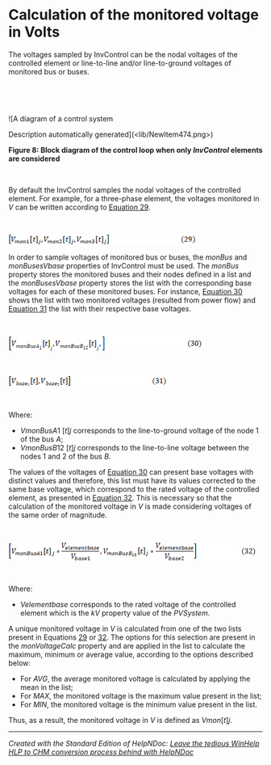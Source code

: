 # Calculation of the monitored voltage in Volts

The voltages sampled by InvControl can be the nodal voltages of the controlled element or line-to-line and/or line-to-ground voltages of monitored bus or buses.

&nbsp;

&nbsp;

![A diagram of a control system

Description automatically generated](<lib/NewItem474.png>)

**Figure 8: Block diagram of the control loop when only *InvControl* elements are considered**

&nbsp;

By default the InvControl samples the nodal voltages of the controlled element. For example, for a three-phase element, the voltages monitored in *V* can be written according to [Equation 29](<Calculationofthemonitoredvoltage.md#\_bookmark33>).

&nbsp;

![Image](<lib/NewItem512.png>)

In order to sample voltages of monitored bus or buses, the *monBus* and *monBusesVbase* properties of InvControl must be used. The *monBus* property stores the monitored buses and their nodes defined in a list and the *monBusesVbase* property stores the list with the corresponding base voltages for each of these monitored buses. For instance, [Equation 30](<OpenDSSDocumentation.md#\_bookmark34>) shows the list with two monitored voltages (resulted from power flow) and [Equation 31](<OpenDSSDocumentation.md#\_bookmark35>) the list with their respective base voltages.

&nbsp;

![Image](<lib/NewItem513.png>)

&nbsp;

![Image](<lib/NewItem514.png>)

&nbsp;

Where:

* *VmonBusA*1 \[*t*\]*j* corresponds to the line-to-ground voltage of the node 1 of the bus *A*;
* *VmonBusB*12 \[*t*\]*j* corresponds to the line-to-line voltage between the nodes 1 and 2 of the bus *B*.

The values of the voltages of [Equation 30](<OpenDSSDocumentation.md#\_bookmark34>) can present base voltages with distinct values and therefore, this list must have its values corrected to the same base voltage, which correspond to the rated voltage of the controlled element, as presented in [Equation 32](<Calculationofthemonitoredvoltage.md#\_bookmark36>). This is necessary so that the calculation of the monitored voltage in *V* is made considering voltages of the same order of magnitude.

&nbsp;

![Image](<lib/NewItem515.png>)

&nbsp;

Where:

* *Velementbase* corresponds to the rated voltage of the controlled element which is the *kV* property value of the *PVSystem*.

A unique monitored voltage in *V* is calculated from one of the two lists present in Equations [29](<Calculationofthemonitoredvoltage.md#\_bookmark33>) or [32](<Calculationofthemonitoredvoltage.md#\_bookmark36>). The options for this selection are present in the *monVoltageCalc* property and are applied in the list to calculate the maximum, minimum or average value, according to the options described below:

* For *AVG*, the average monitored voltage is calculated by applying the mean in the list;
* For *MAX*, the monitored voltage is the maximum value present in the list;
* For *MIN*, the monitored voltage is the minimum value present in the list.

Thus, as a result, the monitored voltage in *V* is defined as *Vmon*\[*t*\]*j*.

***
_Created with the Standard Edition of HelpNDoc: [Leave the tedious WinHelp HLP to CHM conversion process behind with HelpNDoc](<https://www.helpndoc.com/step-by-step-guides/how-to-convert-a-hlp-winhelp-help-file-to-a-chm-html-help-help-file/>)_
